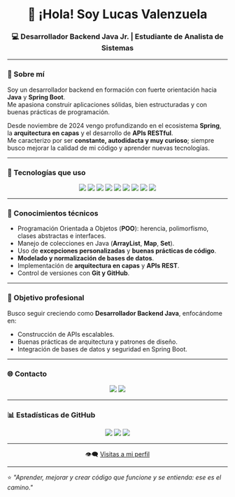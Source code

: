 <h1 align="center">👋 ¡Hola! Soy Lucas Valenzuela</h1>
<h3 align="center">💻 Desarrollador Backend Java Jr. | Estudiante de Analista de Sistemas</h3>

---

### 🧠 Sobre mí  
Soy un desarrollador backend en formación con fuerte orientación hacia **Java** y **Spring Boot**.  
Me apasiona construir aplicaciones sólidas, bien estructuradas y con buenas prácticas de programación.  

Desde noviembre de 2024 vengo profundizando en el ecosistema **Spring**, la **arquitectura en capas** y el desarrollo de **APIs RESTful**.  
Me caracterizo por ser **constante, autodidacta y muy curioso**; siempre busco mejorar la calidad de mi código y aprender nuevas tecnologías.

---

### 🚀 Tecnologías que uso  
<p align="center">
  <img src="https://img.shields.io/badge/Java-ED8B00?style=for-the-badge&logo=openjdk&logoColor=white" />
  <img src="https://img.shields.io/badge/Spring%20Boot-6DB33F?style=for-the-badge&logo=springboot&logoColor=white" />
  <img src="https://img.shields.io/badge/MySQL-4479A1?style=for-the-badge&logo=mysql&logoColor=white" />
  <img src="https://img.shields.io/badge/Hibernate-59666C?style=for-the-badge&logo=hibernate&logoColor=white" />
  <img src="https://img.shields.io/badge/Maven-C71A36?style=for-the-badge&logo=apachemaven&logoColor=white" />
  <img src="https://img.shields.io/badge/Git-F05033?style=for-the-badge&logo=git&logoColor=white" />
  <img src="https://img.shields.io/badge/GitHub-181717?style=for-the-badge&logo=github&logoColor=white" />
  <img src="https://img.shields.io/badge/Python-3776AB?style=for-the-badge&logo=python&logoColor=white" />
  <img src="https://img.shields.io/badge/JavaScript-F7DF1E?style=for-the-badge&logo=javascript&logoColor=black" />
</p>

---

### 📘 Conocimientos técnicos
- Programación Orientada a Objetos (**POO**): herencia, polimorfismo, clases abstractas e interfaces.  
- Manejo de colecciones en Java (**ArrayList**, **Map**, **Set**).  
- Uso de **excepciones personalizadas** y **buenas prácticas de código**.  
- **Modelado y normalización de bases de datos**.  
- Implementación de **arquitectura en capas** y **APIs REST**.  
- Control de versiones con **Git y GitHub**.

---

### 🎯 Objetivo profesional
Busco seguir creciendo como **Desarrollador Backend Java**, enfocándome en:
- Construcción de APIs escalables.  
- Buenas prácticas de arquitectura y patrones de diseño.  
- Integración de bases de datos y seguridad en Spring Boot.  

---

### 🌐 Contacto
<p align="center">
  <a href="mailto:lucascabj2605@gmail.com"><img src="https://img.shields.io/badge/Gmail-D14836?style=for-the-badge&logo=gmail&logoColor=white"></a>
  <a href="https://linkedin.com/in/lucas-martin-valenzuela-193470268"><img src="https://img.shields.io/badge/LinkedIn-0077B5?style=for-the-badge&logo=linkedin&logoColor=white"></a>
</p>

---

### 📊 Estadísticas de GitHub
<p align="center">
  <img src="https://github-readme-stats.vercel.app/api?username=Lucascabj4710&theme=tokyonight&hide_border=false&show_icons=true" />
  <img src="https://streak-stats.demolab.com?user=Lucascabj4710&theme=tokyonight&hide_border=false" />
  <img src="https://github-readme-stats.vercel.app/api/top-langs/?username=Lucascabj4710&theme=tokyonight&layout=compact&hide_border=false" />
</p>

---

<p align="center">👁️‍🗨️ <a href="https://visitcount.itsvg.in/api?id=Lucascabj4710&icon=0&color=0">Visitas a mi perfil</a></p>

---

⭐ *"Aprender, mejorar y crear código que funcione y se entienda: ese es el camino."*  

